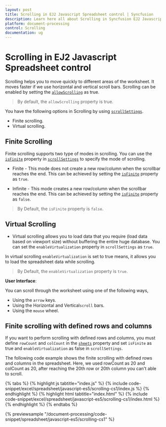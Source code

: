 ```yaml
---
layout: post
title: Scrolling in EJ2 Javascript Spreadsheet control | Syncfusion
description: Learn here all about Scrolling in Syncfusion EJ2 Javascript Spreadsheet control of Syncfusion Essential JS 2 and more.
platform: document-processing
control: Scrolling 
documentation: ug
---
```


# Scrolling in EJ2 Javascript Spreadsheet control

Scrolling helps you to move quickly to different areas of the worksheet. It moves faster if we use horizontal and vertical scroll bars. Scrolling can be enabled by setting the [`allowScrolling`](https://ej2.syncfusion.com/javascript/documentation/api/spreadsheet/#allowscrolling) as true.

> By default, the `allowScrolling` property is true.

You have the following options in Scrolling by using [`scrollSettings`](https://ej2.syncfusion.com/javascript/documentation/api/spreadsheet/#scrollsettings).

* Finite scrolling.
* Virtual scrolling.

## Finite Scrolling

Finite scrolling supports two type of modes in scrolling. You can use the [`isFinite`](https://ej2.syncfusion.com/javascript/documentation/api/spreadsheet/scrollsettings/#isfinite) property in [`scrollSettings`](https://ej2.syncfusion.com/javascript/documentation/api/spreadsheet/#scrollsettings) to specify the mode of scrolling.

* Finite - This mode does not create a new row/column when the scrollbar reaches the end. This can be achieved by setting the [`isFinite`](https://ej2.syncfusion.com/javascript/documentation/api/spreadsheet/scrollsettings/#isfinite) property as `true`.

* Infinite - This mode creates a new row/column when the scrollbar reaches the end. This can be achieved by setting the [`isFinite`](https://ej2.syncfusion.com/javascript/documentation/api/spreadsheet/scrollsettings/#isfinite) property as `false`.

> By Default, the `isFinite` property is `false`.

## Virtual Scrolling

* Virtual scrolling allows you to load data that you require (load data based on viewport size) without buffering the entire huge database. You can set the `enableVirtualization` property in `scrollSettings` as `true`.

In virtual scrolling `enableVirtualization` is set to true means, it allows you to load the spreadsheet data while scrolling.

> By Default, the `enableVirtualization` property is `true`.

**User Interface**:

You can scroll through the worksheet using one of the following ways,

* Using the `arrow` keys.
* Using the Horizontal and Vertical`scroll` bars.
* Using the `mouse` wheel.

## Finite scrolling with defined rows and columns

If you want to perform scrolling with defined rows and columns, you must define `rowCount` and `colCount` in the [`sheets`](https://ej2.syncfusion.com/javascript/documentation/api/spreadsheet/#sheets) property and set `isFinite` as true and `enableVirtualization` as false in `scrollSettings`.

The following code example shows the finite scrolling with defined rows and columns in the spreadsheet. Here, we used rowCount as 20 and colCount as 20, after reaching the 20th row or 20th column you can't able to scroll.

{% tabs %}
{% highlight js tabtitle="index.js" %}
{% include code-snippet/excel/spreadsheet/javascript-es5/scrolling-cs1/index.js %}
{% endhighlight %}
{% highlight html tabtitle="index.html" %}
{% include code-snippet/excel/spreadsheet/javascript-es5/scrolling-cs1/index.html %}
{% endhighlight %}
{% endtabs %}

{% previewsample "/document-processing/code-snippet/spreadsheet/javascript-es5/scrolling-cs1" %}